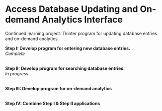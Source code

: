 # Access Database Updating and On-demand Analytics Interface
Continued learning project.  Tkinter program for updating database entries and on-demand analytics.

<b> Step I: Develop program for entering new database entries. </b><br>
<i> Complete </i><br><br>

<b> Step II: Develop program for searching database entries. </b><br>
<i> In progress </i><br><br>

<b> Step III: Develop program for on-demand analytics </b><br>
<br>

<b> Step IV: Combine Step I & Step II applications </b>
